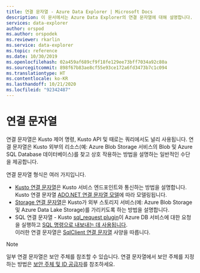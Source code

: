 ```yaml
---
title: 연결 문자열 - Azure Data Explorer | Microsoft Docs
description: 이 문서에서는 Azure Data Explorer의 연결 문자열에 대해 설명합니다.
services: data-explorer
author: orspod
ms.author: orspodek
ms.reviewer: rkarlin
ms.service: data-explorer
ms.topic: reference
ms.date: 10/30/2019
ms.openlocfilehash: 02a459af689cf9f18fe129ee73bff7034a92c80a
ms.sourcegitcommit: 898f67b83ae8cf55e93ce172a6fd3473b7c1c094
ms.translationtype: HT
ms.contentlocale: ko-KR
ms.lasthandoff: 10/21/2020
ms.locfileid: "92342487"
---
```

# <a name="connection-strings"></a>연결 문자열

연결 문자열은 Kusto 제어 명령, Kusto API 및 때로는 쿼리에서도 널리 사용됩니다.
연결 문자열은 Kusto 외부의 리소스(예: Azure Blob Storage 서비스의 Blob 및 Azure SQL Database 데이터베이스)를 찾고 상호 작용하는 방법을 설명하는 일반적인 수단을 제공합니다.

연결 문자열 형식은 여러 가지입니다.

* [Kusto 연결 문자열](./kusto.md)은 Kusto 서비스 엔드포인트와 통신하는 방법을 설명합니다.
  Kusto 연결 문자열 [ADO.NET 연결 문자열 모델](/dotnet/framework/data/adonet/connection-string-syntax)에 따라 모델링됩니다.
* [Storage 연결 문자열](./storage.md)은 Kusto가 외부 스토리지 서비스(예: Azure Blob Storage 및 Azure Data Lake Storage)를 가리키도록 하는 방법을 설명합니다.
* SQL 연결 문자열 - Kusto [sql_request plugin](../../query/sqlrequestplugin.md)이 Azure DB 서비스에 대한 요청을 실행하고 [SQL 명령으로 내보내는 데 사용됩니다](../../management/data-export/export-data-to-sql.md).  
  이러한 연결 문자열은 [SqlClient 연결 문자열](/dotnet/framework/data/adonet/connection-string-syntax#sqlclient-connection-strings) 사양을 따릅니다.

> [!NOTE]
> 일부 연결 문자열은 보안 주체를 참조할 수 있습니다. 연결 문자열에서 보안 주체를 지정하는 방법은 [보안 주체 및 ID 공급자](../../management/access-control/principals-and-identity-providers.md)를 참조하세요.